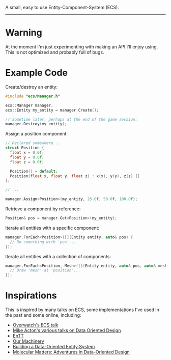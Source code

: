 A small, easy to use Entity-Component-System (ECS).

---

# Warning
At the moment I'm just experimenting with making an API I'll enjoy using. This is not optimized and probably full of bugs.

# Example Code

Create/destroy an entity:

```cpp
#include "ecs/Manager.h"

ecs::Manager manager;
ecs::Entity my_entity = manager.Create();

// Sometime later, perhaps at the end of the game session:
manager.Destroy(my_entity);
```

Assign a position component:

```cpp
// Declared somewhere...
struct Position {
  float x = 0.0f;
  float y = 0.0f;
  float z = 0.0f;

  Position() = default;
  Position(float x, float y, float z) : x(x), y(y), z(z) {}
};

// ...

manager.Assign<Position>(my_entity, 25.0f, 50.0f, 100.0f);

```

Retrieve a component by reference:

```cpp
Position& pos = manager.Get<Position>(my_entity);
```

Iterate all entities with a specific component:

```cpp
manager.ForEach<Position>([](Entity entity, auto& pos) {
  // Do something with 'pos'...
});

```

Iterate all entities with a collection of components:

```cpp
manager.ForEach<Position, Mesh>([](Entity entity, auto& pos, auto& mesh) {
  // Draw 'mesh' at 'position'...
});
```

# Inspirations

This is inspired by many talks on ECS, some implementations I've used in the past and some online, including:

- [Overwatch's ECS talk](https://www.youtube.com/watch?v=W3aieHjyNvw)
- [Mike Acton's various talks on Data Oriented Design](https://www.youtube.com/watch?v=rX0ItVEVjHc)
- [EnTT](https://github.com/skypjack/entt)
- [Our Machinery](https://ourmachinery.com/post/making-the-move-rotate-scale-gizmos-work-with-any-component/)
- [Building a Data-Oriented Entity System](http://bitsquid.blogspot.com/2014/08/building-data-oriented-entity-system.html)
- [Molecular Matters: Adventures in Data-Oriented Design](https://blog.molecular-matters.com/2011/11/03/adventures-in-data-oriented-design-part-1-mesh-data-3/)
